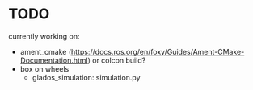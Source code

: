 # TODO
currently working on:
- ament_cmake (https://docs.ros.org/en/foxy/Guides/Ament-CMake-Documentation.html) or colcon build?
- box on wheels
    - glados_simulation: simulation.py